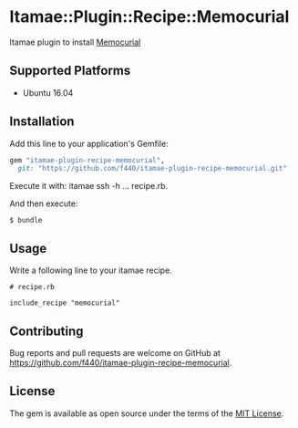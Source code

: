 # Itamae::Plugin::Recipe::Memocurial

Itamae plugin to install [Memocurial](https://bitbucket.org/troter/memocurial)

## Supported Platforms

- Ubuntu 16.04

## Installation

Add this line to your application's Gemfile:

```ruby
gem "itamae-plugin-recipe-memocurial",
  git: "https://github.com/f440/itamae-plugin-recipe-memocurial.git"
```

Execute it with: itamae ssh -h ... recipe.rb.

And then execute:

    $ bundle

## Usage

Write a following line to your itamae recipe.

```
# recipe.rb

include_recipe "memocurial"
```

## Contributing

Bug reports and pull requests are welcome on GitHub at https://github.com/f440/itamae-plugin-recipe-memocurial.


## License

The gem is available as open source under the terms of the [MIT License](http://opensource.org/licenses/MIT).

